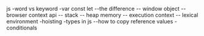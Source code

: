 js
-word vs keyword
-var const let
--the difference
-- window object
-- browser context api
-- stack
-- heap memory
-- execution context
-- lexical environment
-hoisting
-types in js
--how to copy reference values
-conditionals